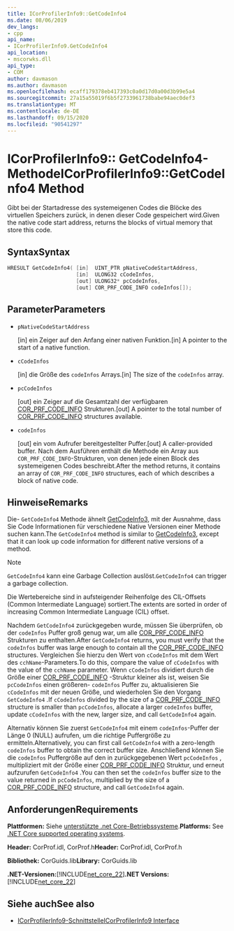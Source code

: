```yaml
---
title: ICorProfilerInfo9::GetCodeInfo4
ms.date: 08/06/2019
dev_langs:
- cpp
api_name:
- ICorProfilerInfo9.GetCodeInfo4
api_location:
- mscorwks.dll
api_type:
- COM
author: davmason
ms.author: davmason
ms.openlocfilehash: ecaff179378eb417393c0a0d17d0a00d3b99e5a4
ms.sourcegitcommit: 27a15a55019f6b5f2733961738babe94aec0def3
ms.translationtype: MT
ms.contentlocale: de-DE
ms.lasthandoff: 09/15/2020
ms.locfileid: "90541297"
---
```

# <a name="icorprofilerinfo9getcodeinfo4-method"></a><span data-ttu-id="451a5-102">ICorProfilerInfo9:: GetCodeInfo4-Methode</span><span class="sxs-lookup"><span data-stu-id="451a5-102">ICorProfilerInfo9::GetCodeInfo4 Method</span></span>

<span data-ttu-id="451a5-103">Gibt bei der Startadresse des systemeigenen Codes die Blöcke des virtuellen Speichers zurück, in denen dieser Code gespeichert wird.</span><span class="sxs-lookup"><span data-stu-id="451a5-103">Given the native code start address, returns the blocks of virtual memory that store this code.</span></span>

## <a name="syntax"></a><span data-ttu-id="451a5-104">Syntax</span><span class="sxs-lookup"><span data-stu-id="451a5-104">Syntax</span></span>

```cpp
HRESULT GetCodeInfo4( [in]  UINT_PTR pNativeCodeStartAddress,
                      [in]  ULONG32 cCodeInfos,
                      [out] ULONG32* pcCodeInfos,
                      [out] COR_PRF_CODE_INFO codeInfos[]);
```

## <a name="parameters"></a><span data-ttu-id="451a5-105">Parameter</span><span class="sxs-lookup"><span data-stu-id="451a5-105">Parameters</span></span>

- `pNativeCodeStartAddress`

  <span data-ttu-id="451a5-106">\[in] ein Zeiger auf den Anfang einer nativen Funktion.</span><span class="sxs-lookup"><span data-stu-id="451a5-106">\[in] A pointer to the start of a native function.</span></span>

- `cCodeInfos`

  <span data-ttu-id="451a5-107">\[in] die Größe des `codeInfos` Arrays.</span><span class="sxs-lookup"><span data-stu-id="451a5-107">\[in] The size of the `codeInfos` array.</span></span>

- `pcCodeInfos`

  <span data-ttu-id="451a5-108">\[out] ein Zeiger auf die Gesamtzahl der verfügbaren [COR_PRF_CODE_INFO](cor-prf-code-info-structure.md) Strukturen.</span><span class="sxs-lookup"><span data-stu-id="451a5-108">\[out] A pointer to the total number of [COR_PRF_CODE_INFO](cor-prf-code-info-structure.md) structures available.</span></span>

- `codeInfos`

  <span data-ttu-id="451a5-109">\[out] ein vom Aufrufer bereitgestellter Puffer.</span><span class="sxs-lookup"><span data-stu-id="451a5-109">\[out] A caller-provided buffer.</span></span> <span data-ttu-id="451a5-110">Nach dem Ausführen enthält die Methode ein Array aus `COR_PRF_CODE_INFO`-Strukturen, von denen jede einen Block des systemeigenen Codes beschreibt.</span><span class="sxs-lookup"><span data-stu-id="451a5-110">After the method returns, it contains an array of `COR_PRF_CODE_INFO` structures, each of which describes a block of native code.</span></span>

## <a name="remarks"></a><span data-ttu-id="451a5-111">Hinweise</span><span class="sxs-lookup"><span data-stu-id="451a5-111">Remarks</span></span>

<span data-ttu-id="451a5-112">Die- `GetCodeInfo4` Methode ähnelt [GetCodeInfo3](icorprofilerinfo4-getcodeinfo3-method.md), mit der Ausnahme, dass Sie Code Informationen für verschiedene Native Versionen einer Methode suchen kann.</span><span class="sxs-lookup"><span data-stu-id="451a5-112">The `GetCodeInfo4` method is similar to [GetCodeInfo3](icorprofilerinfo4-getcodeinfo3-method.md), except that it can look up code information for different native versions of a method.</span></span>

> [!NOTE]
> <span data-ttu-id="451a5-113">`GetCodeInfo4` kann eine Garbage Collection auslöst.</span><span class="sxs-lookup"><span data-stu-id="451a5-113">`GetCodeInfo4` can trigger a garbage collection.</span></span>

<span data-ttu-id="451a5-114">Die Wertebereiche sind in aufsteigender Reihenfolge des CIL-Offsets (Common Intermediate Language) sortiert.</span><span class="sxs-lookup"><span data-stu-id="451a5-114">The extents are sorted in order of increasing Common Intermediate Language (CIL) offset.</span></span>

<span data-ttu-id="451a5-115">Nachdem `GetCodeInfo4` zurückgegeben wurde, müssen Sie überprüfen, ob der `codeInfos` Puffer groß genug war, um alle [COR_PRF_CODE_INFO](cor-prf-code-info-structure.md) Strukturen zu enthalten.</span><span class="sxs-lookup"><span data-stu-id="451a5-115">After `GetCodeInfo4` returns, you must verify that the `codeInfos` buffer was large enough to contain all the [COR_PRF_CODE_INFO](cor-prf-code-info-structure.md) structures.</span></span> <span data-ttu-id="451a5-116">Vergleichen Sie hierzu den Wert von `cCodeInfos` mit dem Wert des `cchName`-Parameters.</span><span class="sxs-lookup"><span data-stu-id="451a5-116">To do this, compare the value of `cCodeInfos` with the value of the `cchName` parameter.</span></span> <span data-ttu-id="451a5-117">Wenn `cCodeInfos` dividiert durch die Größe einer [COR_PRF_CODE_INFO](cor-prf-code-info-structure.md) -Struktur kleiner als ist, weisen Sie `pcCodeInfos` einen größeren- `codeInfos` Puffer zu, aktualisieren Sie `cCodeInfos` mit der neuen Größe, und wiederholen Sie den Vorgang `GetCodeInfo4` .</span><span class="sxs-lookup"><span data-stu-id="451a5-117">If `cCodeInfos` divided by the size of a [COR_PRF_CODE_INFO](cor-prf-code-info-structure.md) structure is smaller than `pcCodeInfos`, allocate a larger `codeInfos` buffer, update `cCodeInfos` with the new, larger size, and call `GetCodeInfo4` again.</span></span>

<span data-ttu-id="451a5-118">Alternativ können Sie zuerst `GetCodeInfo4` mit einem `codeInfos`-Puffer der Länge 0 (NULL) aufrufen, um die richtige Puffergröße zu ermitteln.</span><span class="sxs-lookup"><span data-stu-id="451a5-118">Alternatively, you can first call `GetCodeInfo4` with a zero-length `codeInfos` buffer to obtain the correct buffer size.</span></span> <span data-ttu-id="451a5-119">Anschließend können Sie die `codeInfos` Puffergröße auf den in zurückgegebenen Wert `pcCodeInfos` , multipliziert mit der Größe einer [COR_PRF_CODE_INFO](cor-prf-code-info-structure.md) Struktur, und erneut aufzurufen `GetCodeInfo4` .</span><span class="sxs-lookup"><span data-stu-id="451a5-119">You can then set the `codeInfos` buffer size to the value returned in `pcCodeInfos`, multiplied by the size of a [COR_PRF_CODE_INFO](cor-prf-code-info-structure.md) structure, and call `GetCodeInfo4` again.</span></span>

## <a name="requirements"></a><span data-ttu-id="451a5-120">Anforderungen</span><span class="sxs-lookup"><span data-stu-id="451a5-120">Requirements</span></span>

<span data-ttu-id="451a5-121">**Plattformen:** Siehe [unterstützte .net Core-Betriebssysteme](../../../core/install/windows.md?pivots=os-windows).</span><span class="sxs-lookup"><span data-stu-id="451a5-121">**Platforms:** See [.NET Core supported operating systems](../../../core/install/windows.md?pivots=os-windows).</span></span>

<span data-ttu-id="451a5-122">**Header:** CorProf.idl, CorProf.h</span><span class="sxs-lookup"><span data-stu-id="451a5-122">**Header:** CorProf.idl, CorProf.h</span></span>

<span data-ttu-id="451a5-123">**Bibliothek:** CorGuids.lib</span><span class="sxs-lookup"><span data-stu-id="451a5-123">**Library:** CorGuids.lib</span></span>

<span data-ttu-id="451a5-124">**.NET-Versionen:**[!INCLUDE[net_core_22](../../../../includes/net-core-22-md.md)]</span><span class="sxs-lookup"><span data-stu-id="451a5-124">**.NET Versions:** [!INCLUDE[net_core_22](../../../../includes/net-core-22-md.md)]</span></span>

## <a name="see-also"></a><span data-ttu-id="451a5-125">Siehe auch</span><span class="sxs-lookup"><span data-stu-id="451a5-125">See also</span></span>

- [<span data-ttu-id="451a5-126">ICorProfilerInfo9-Schnittstelle</span><span class="sxs-lookup"><span data-stu-id="451a5-126">ICorProfilerInfo9 Interface</span></span>](ICorProfilerInfo9-interface.md)
